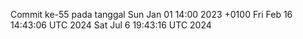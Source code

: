 Commit ke-55 pada tanggal Sun Jan 01 14:00 2023 +0100
Fri Feb 16 14:43:06 UTC 2024
Sat Jul  6 19:43:16 UTC 2024
